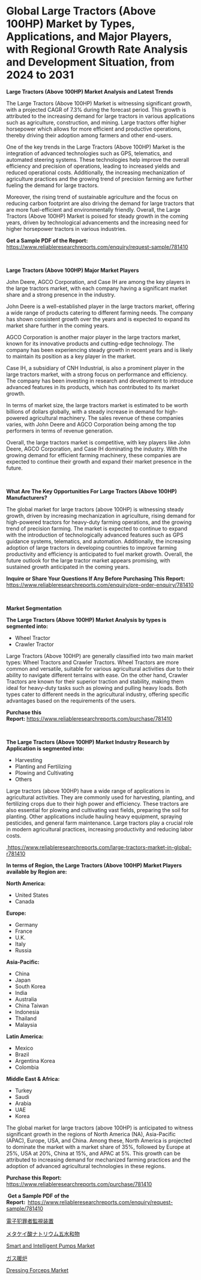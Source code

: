 <p><h1>Global Large Tractors (Above 100HP) Market by Types, Applications, and Major Players, with Regional Growth Rate Analysis and Development Situation, from 2024 to 2031</h1></p><p><strong>Large Tractors (Above 100HP) Market Analysis and Latest Trends</strong></p>
<p><p>The Large Tractors (Above 100HP) Market is witnessing significant growth, with a projected CAGR of 7.3% during the forecast period. This growth is attributed to the increasing demand for large tractors in various applications such as agriculture, construction, and mining. Large tractors offer higher horsepower which allows for more efficient and productive operations, thereby driving their adoption among farmers and other end-users.</p><p>One of the key trends in the Large Tractors (Above 100HP) Market is the integration of advanced technologies such as GPS, telematics, and automated steering systems. These technologies help improve the overall efficiency and precision of operations, leading to increased yields and reduced operational costs. Additionally, the increasing mechanization of agriculture practices and the growing trend of precision farming are further fueling the demand for large tractors.</p><p>Moreover, the rising trend of sustainable agriculture and the focus on reducing carbon footprint are also driving the demand for large tractors that are more fuel-efficient and environmentally friendly. Overall, the Large Tractors (Above 100HP) Market is poised for steady growth in the coming years, driven by technological advancements and the increasing need for higher horsepower tractors in various industries.</p></p>
<p><strong>Get a Sample PDF of the Report:&nbsp;</strong> <a href="https://www.reliableresearchreports.com/enquiry/request-sample/781410">https://www.reliableresearchreports.com/enquiry/request-sample/781410</a></p>
<p>&nbsp;</p>
<p><strong>Large Tractors (Above 100HP) Major Market Players</strong></p>
<p><p>John Deere, AGCO Corporation, and Case IH are among the key players in the large tractors market, with each company having a significant market share and a strong presence in the industry.</p><p>John Deere is a well-established player in the large tractors market, offering a wide range of products catering to different farming needs. The company has shown consistent growth over the years and is expected to expand its market share further in the coming years.</p><p>AGCO Corporation is another major player in the large tractors market, known for its innovative products and cutting-edge technology. The company has been experiencing steady growth in recent years and is likely to maintain its position as a key player in the market.</p><p>Case IH, a subsidiary of CNH Industrial, is also a prominent player in the large tractors market, with a strong focus on performance and efficiency. The company has been investing in research and development to introduce advanced features in its products, which has contributed to its market growth.</p><p>In terms of market size, the large tractors market is estimated to be worth billions of dollars globally, with a steady increase in demand for high-powered agricultural machinery. The sales revenue of these companies varies, with John Deere and AGCO Corporation being among the top performers in terms of revenue generation.</p><p>Overall, the large tractors market is competitive, with key players like John Deere, AGCO Corporation, and Case IH dominating the industry. With the growing demand for efficient farming machinery, these companies are expected to continue their growth and expand their market presence in the future.</p></p>
<p>&nbsp;</p>
<p><strong>What Are The Key Opportunities For Large Tractors (Above 100HP) Manufacturers?</strong></p>
<p><p>The global market for large tractors (above 100HP) is witnessing steady growth, driven by increasing mechanization in agriculture, rising demand for high-powered tractors for heavy-duty farming operations, and the growing trend of precision farming. The market is expected to continue to expand with the introduction of technologically advanced features such as GPS guidance systems, telematics, and automation. Additionally, the increasing adoption of large tractors in developing countries to improve farming productivity and efficiency is anticipated to fuel market growth. Overall, the future outlook for the large tractor market appears promising, with sustained growth anticipated in the coming years.</p></p>
<p><strong>Inquire or Share Your Questions If Any Before Purchasing This Report:</strong> <a href="https://www.reliableresearchreports.com/enquiry/pre-order-enquiry/781410">https://www.reliableresearchreports.com/enquiry/pre-order-enquiry/781410</a></p>
<p>&nbsp;</p>
<p><strong>Market Segmentation</strong></p>
<p><strong>The Large Tractors (Above 100HP) Market Analysis by types is segmented into:</strong></p>
<p><ul><li>Wheel Tractor</li><li>Crawler Tractor</li></ul></p>
<p><p>Large Tractors (Above 100HP) are generally classified into two main market types: Wheel Tractors and Crawler Tractors. Wheel Tractors are more common and versatile, suitable for various agricultural activities due to their ability to navigate different terrains with ease. On the other hand, Crawler Tractors are known for their superior traction and stability, making them ideal for heavy-duty tasks such as plowing and pulling heavy loads. Both types cater to different needs in the agricultural industry, offering specific advantages based on the requirements of the users.</p></p>
<p><strong>Purchase this Report:&nbsp;</strong><a href="https://www.reliableresearchreports.com/purchase/781410">https://www.reliableresearchreports.com/purchase/781410</a></p>
<p>&nbsp;</p>
<p><strong>The Large Tractors (Above 100HP) Market Industry Research by Application is segmented into:</strong></p>
<p><ul><li>Harvesting</li><li>Planting and Fertilizing</li><li>Plowing and Cultivating</li><li>Others</li></ul></p>
<p><p>Large tractors (above 100HP) have a wide range of applications in agricultural activities. They are commonly used for harvesting, planting, and fertilizing crops due to their high power and efficiency. These tractors are also essential for plowing and cultivating vast fields, preparing the soil for planting. Other applications include hauling heavy equipment, spraying pesticides, and general farm maintenance. Large tractors play a crucial role in modern agricultural practices, increasing productivity and reducing labor costs.</p></p>
<p><a href="https://www.reliableresearchreports.com/large-tractors-market-in-global-r781410">&nbsp;https://www.reliableresearchreports.com/large-tractors-market-in-global-r781410</a></p>
<p><strong>In terms of Region, the Large Tractors (Above 100HP) Market Players available by Region are:</strong></p>
<p>
    <p> <strong> North America: </strong>
        <ul>
            <li>United States</li>
            <li>Canada</li>
        </ul>
        </p> 
    <p> <strong> Europe: </strong>
        <ul>
            <li>Germany</li>
            <li>France</li>
            <li>U.K.</li>
            <li>Italy</li>
            <li>Russia</li>
        </ul>
        </p> 
    <p> <strong> Asia-Pacific: </strong>
        <ul>
            <li>China</li>
            <li>Japan</li>
            <li>South Korea</li>
            <li>India</li>
            <li>Australia</li>
            <li>China Taiwan</li>
            <li>Indonesia</li>
            <li>Thailand</li>
            <li>Malaysia</li>
        </ul>
        </p> 
    <p> <strong> Latin America: </strong>
        <ul>
            <li>Mexico</li>
            <li>Brazil</li>
            <li>Argentina Korea</li>
            <li>Colombia</li>
        </ul>
        </p> 
    <p> <strong> Middle East & Africa: </strong>
        <ul>
            <li>Turkey</li>
            <li>Saudi</li>
            <li>Arabia</li>
            <li>UAE</li>
            <li>Korea</li>
        </ul>
    </p>
    </p>
<p><p>The global market for large tractors (above 100HP) is anticipated to witness significant growth in the regions of North America (NA), Asia-Pacific (APAC), Europe, USA, and China. Among these, North America is projected to dominate the market with a market share of 35%, followed by Europe at 25%, USA at 20%, China at 15%, and APAC at 5%. This growth can be attributed to increasing demand for mechanized farming practices and the adoption of advanced agricultural technologies in these regions.</p></p>
<p><strong>Purchase this Report: </strong><a href="https://www.reliableresearchreports.com/purchase/781410">https://www.reliableresearchreports.com/purchase/781410</a></p>
<p>&nbsp;<strong>Get a Sample PDF of the Report:&nbsp;&nbsp;</strong><a href="https://www.reliableresearchreports.com/enquiry/request-sample/781410">https://www.reliableresearchreports.com/enquiry/request-sample/781410</a></p>
<p><strong></strong></p>
<p><p><a href="https://medium.com/@chrispcreem58/%E3%82%A8%E3%83%AC%E3%82%AF%E3%83%88%E3%83%AD%E3%83%8B%E3%83%83%E3%82%AF%E7%8A%AF%E7%BD%AA%E8%80%85%E7%9B%A3%E8%A6%96%E6%A9%9F%E5%99%A8%E5%B8%82%E5%A0%B4%E3%83%A1%E3%83%88%E3%83%AA%E3%82%AF%E3%82%B9%E3%81%AE%E8%A7%A3%E8%AA%AD-%E5%B8%82%E5%A0%B4%E3%82%B7%E3%82%A7%E3%82%A2-%E3%83%88%E3%83%AC%E3%83%B3%E3%83%89-%E6%88%90%E9%95%B7%E3%83%91%E3%82%BF%E3%83%BC%E3%83%B3-d7c8e41e647c">電子犯罪者監視装置</a></p><p><a href="https://github.com/one-cool-chick/Market-Research-Report-List-1/blob/main/275794842252.md">メタケイ酸ナトリウム五水和物</a></p><p><a href="https://github.com/dimitrishawkinswaynenp91rgz/Market-Research-Report-List-2/blob/main/smart-and-intelligent-pumps-market.md">Smart and Intelligent Pumps Market</a></p><p><a href="https://github.com/avbqbctihcbe2/Market-Research-Report-List-1/blob/main/932485942253.md">ガス暖炉</a></p><p><a href="https://medium.com/@alan.ball8990/dressing-forceps-market-trends-and-market-analysis-forecasted-for-period-2024-2031-416505d46801">Dressing Forceps Market</a></p></p>